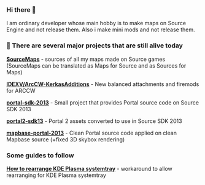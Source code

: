 ### Hi there 👋

I am ordinary developer whose main hobby is to make maps on Source Engine and not release them. Also i make mini mods and not release them.

### 🔭 There are several major projects that are still alive today

**[SourceMaps](https://github.com/URAKOLOUY5/SourceMaps)** - sources of all my maps made on Source games (SourceMaps can be translated as Maps for Source and as Sources for Maps)

**[IDEXV/ArcCW-KerkasAdditions](https://github.com/IDEXV/ArcCW-KerkasAdditions)** - New balanced attachments and firemods for ARCCW

**[portal-sdk-2013](https://github.com/URAKOLOUY5/portal-sdk-2013)** - Small project that provides Portal source code on Source SDK 2013

**[portal2-sdk13](https://github.com/URAKOLOUY5/portal2-sdk13)** - Portal 2 assets converted to use in Source SDK 2013

**[mapbase-portal-2013](https://github.com/URAKOLOUY5/mapbase-portal-2013)** - Clean Portal source code applied on clean Mapbase source (+fixed 3D skybox rendering)

### Some guides to follow

**[How to rearrange KDE Plasma systemtray](https://github.com/URAKOLOUY5/kde-systemtray-rearrange)** - workaround to allow rearranging for KDE Plasma systemtray
